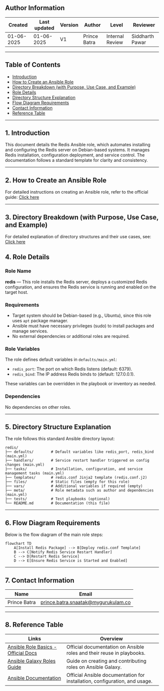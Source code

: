 ## Author Information

| Created    | Last updated | Version | Author       | Level           | Reviewer        |
| ---------- | ------------ | ------- | ------------ | --------------- | --------------- |
| 01-06-2025 | 01-06-2025   | V1      | Prince Batra | Internal Review | Siddharth Pawar |

---

## Table of Contents

- [Introduction](#introduction)
- [How to Create an Ansible Role](#how-to-create-an-ansible-role)
- [Directory Breakdown (with Purpose, Use Case, and Example)](#directory-breakdown-with-purpose-use-case-and-example)
- [Role Details](#role-details)
- [Directory Structure Explanation](#directory-structure-explanation)
- [Flow Diagram Requirements](#flow-diagram-requirements)
- [Contact Information](#contact-information)
- [Reference Table](#reference-table)

---

## 1. Introduction

This document details the Redis Ansible role, which automates installing and configuring the Redis server on Debian-based systems. It manages Redis installation, configuration deployment, and service control. The documentation follows a standard template for clarity and consistency.

---

## 2. How to Create an Ansible Role

For detailed instructions on creating an Ansible role, refer to the official guide:
[Click here](https://github.com/snaatak-Downtime-Crew/Documentation/blob/main/common_stack/ansible/roles/directory_structure/README.md#how-to-create-an-ansible-role)

---

## 3. Directory Breakdown (with Purpose, Use Case, and Example)

For detailed explanation of directory structures and their use cases, see:
[Click here](https://github.com/snaatak-Downtime-Crew/Documentation/blob/main/common_stack/ansible/roles/directory_structure/README.md#directory-breakdown-with-purpose-use-case-and-example)

## 4. Role Details

### Role Name

**redis** — This role installs the Redis server, deploys a customized Redis configuration, and ensures the Redis service is running and enabled on the target host.

### Requirements

* Target system should be Debian-based (e.g., Ubuntu), since this role uses `apt` package manager.
* Ansible must have necessary privileges (sudo) to install packages and manage services.
* No external dependencies or additional roles are required.

### Role Variables

The role defines default variables in `defaults/main.yml`:

* `redis_port`: The port on which Redis listens (default: 6379).
* `redis_bind`: The IP address Redis binds to (default: 127.0.0.1).

These variables can be overridden in the playbook or inventory as needed.

### Dependencies

No dependencies on other roles.

---

## 5. Directory Structure Explanation

The role follows this standard Ansible directory layout:

```
redis/
├── defaults/        # Default variables like redis_port, redis_bind (main.yml)
├── handlers/        # Service restart handler triggered on config changes (main.yml)
├── tasks/           # Installation, configuration, and service management tasks (main.yml)
├── templates/       # redis.conf Jinja2 template (redis.conf.j2)
├── files/           # Static files (empty for this role)
├── vars/            # Additional variables if required (empty)
├── meta/            # Role metadata such as author and dependencies (main.yml)
├── tests/           # Test playbooks (optional)
└── README.md        # Documentation (this file)
```

---

## 6. Flow Diagram Requirements

Below is the flow diagram of the main role steps:

```mermaid
flowchart TD
    A[Install Redis Package] --> B[Deploy redis.conf Template]
    B --> C[Notify Redis Service Restart Handler]
    C --> D[Restart Redis Service]
    D --> E[Ensure Redis Service is Started and Enabled]
```

---

## 7. Contact Information

| Name         | Email                                                                             |
| ------------ | --------------------------------------------------------------------------------- |
| Prince Batra | [prince.batra.snaatak@mygurukulam.co](mailto:prince.batra.snaatak@mygurukulam.co) |

---

## 8. Reference Table

| Links                                                                                                                | Overview                                                                   |
| -------------------------------------------------------------------------------------------------------------------- | -------------------------------------------------------------------------- |
| [Ansible Role Basics - Official Docs](https://docs.ansible.com/ansible/latest/user_guide/playbooks_reuse_roles.html) | Official documentation on Ansible roles and their reuse in playbooks.      |
| [Ansible Galaxy Roles Guide](https://galaxy.ansible.com/docs/contributing/creating_role.html)                        | Guide on creating and contributing roles on Ansible Galaxy.                |
| [Ansible Documentation](https://docs.ansible.com/)                                                                   | Official Ansible documentation for installation, configuration, and usage. |
